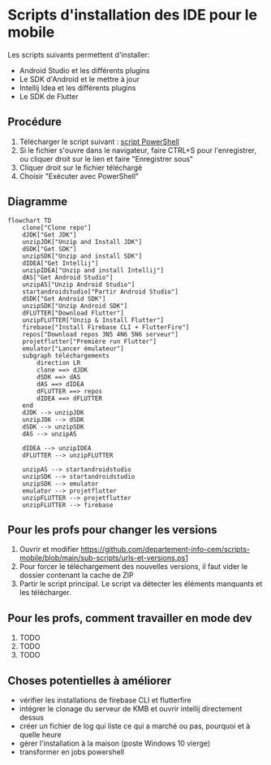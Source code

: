 # Scripts d'installation des IDE pour le mobile

Les scripts suivants permettent d'installer:
- Android Studio et les différents plugins
- Le SDK d'Android et le mettre à jour
- Intellij Idea et les différents plugins
- Le SDK de Flutter

## Procédure

1. Télécharger le script suivant : [script PowerShell](https://raw.githubusercontent.com/departement-info-cem/scripts-mobile/main/installation-mobile.ps1 "download")
2. Si le fichier s'ouvre dans le navigateur, faire CTRL+S pour l'enregistrer, ou cliquer droit sur le lien et faire "Enregistrer sous"
3. Cliquer droit sur le fichier téléchargé
4. Choisir "Exécuter avec PowerShell"

## Diagramme
```mermaid
flowchart TD
    clone["Clone repo"]
    dJDK["Get JDK"]
    unzipJDK["Unzip and Install JDK"]
    dSDK["Get SDK"]
    unzipSDK["Unzip and install SDK"]
    dIDEA["Get Intellij"]
    unzipIDEA["Unzip and install Intellij"]
    dAS["Get Android Studio"]
    unzipAS["Unzip Android Studio"]
    startandroidstudio["Partir Android Studio"]
    dSDK["Get Android SDK"]
    unzipSDK["Unzip Android SDK"]
    dFLUTTER["Download Flutter"]
    unzipFLUTTER["Unzip & Install Flutter"]
    firebase["Install Firebase CLI + FlutterFire"]
    repos["Download repos 3N5 4N6 5N6 serveur"]
    projetflutter["Première run Flutter"]
    emulator["Lancer émulateur"]
    subgraph téléchargements
        direction LR
        clone ==> dJDK
        dSDK ==> dAS
        dAS ==> dIDEA
        dFLUTTER ==> repos
        dIDEA ==> dFLUTTER
    end
    dJDK --> unzipJDK
    unzipJDK --> dSDK
    dSDK --> unzipSDK
    dAS --> unzipAS
    
    dIDEA --> unzipIDEA
    dFLUTTER --> unzipFLUTTER
    
    unzipAS --> startandroidstudio
    unzipSDK --> startandroidstudio
    unzipSDK --> emulator
    emulator --> projetflutter
    unzipFLUTTER --> projetflutter
    unzipFLUTTER --> firebase
```

## Pour les profs pour changer les versions
1. Ouvrir et modifier https://github.com/departement-info-cem/scripts-mobile/blob/main/sub-scripts/urls-et-versions.ps1
2. Pour forcer le téléchargement des nouvelles versions, il faut vider le dossier contenant la cache de ZIP
3. Partir le script principal. Le script va détecter les éléments manquants et les télécharger.

## Pour les profs, comment travailler en mode dev
1. TODO
2. TODO
3. TODO

## Choses potentielles à améliorer
- vérifier les installations de firebase CLI et flutterfire
- intégrer le clonage du serveur de KMB et ouvrir intellij directement dessus
- créer un fichier de log qui liste ce qui a marché ou pas, pourquoi et à quelle heure
- gérer l'installation à la maison (poste Windows 10 vierge)
- transformer en jobs powershell

